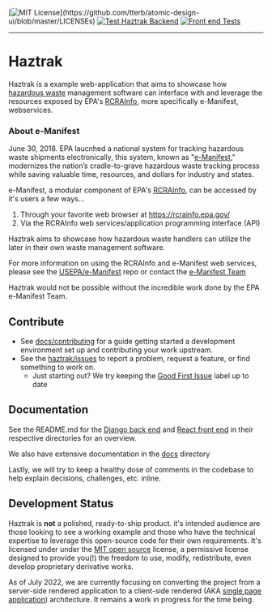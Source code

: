 [![MIT License](https://img.shields.io/apm/l/atomic-design-ui.svg?)](https://github.com/tterb/atomic-design-ui/blob/master/LICENSEs)
[![Test Haztrak Backend](https://github.com/USEPA/haztrak/actions/workflows/test_backend.yml/badge.svg)](https://github.com/USEPA/haztrak/actions/workflows/test_backend.yml)
[![Front end Tests](https://github.com/USEPA/haztrak/actions/workflows/test_frontend.yml/badge.svg)](https://github.com/USEPA/haztrak/actions/workflows/test_frontend.yml)
___

# Haztrak

Haztrak is a example web-application that aims to showcase
how [hazardous waste](https://www.epa.gov/hw) management software can interface with and leverage the resources exposed by EPA's [RCRAInfo](https://rcrainfo.epa.gov/), more specifically e-Manifest, webservices.

### About e-Manifest
June 30, 2018. EPA laucnhed a national system for tracking hazardous waste shipments electronically, this system, known as "[e-Manifest](https://www.epa.gov/e-manifest)," modernizes the nation’s cradle-to-grave hazardous waste tracking process while saving valuable time, resources, and dollars for industry and states.

e-Manifest, a modular component of EPA's [RCRAInfo](https://rcrainfo.epa.gov/), can be accessed by it's users a few ways...
1. Through your favorite web browser at https://rcrainfo.epa.gov/
2. Via the RCRAInfo web services/application programming interface (API)

Haztrak aims to showcase how hazardous waste handlers can utilize the later in their own waste management software.

For more information on using the RCRAInfo and e-Manifest web services, please see the 
[USEPA/e-Manifest](https://github.com/USEPA/e-manifest) repo or contact the
[e-Manifest Team](https://www.epa.gov/e-manifest/forms/contact-us-about-hazardous-waste-electronic-manifest-system)

Haztrak would not be possible without the incredible work done by the EPA e-Manifest Team.

## Contribute

- See [docs/contributing](https://github.com/USEPA/haztrak/blob/main/docs/CONTRIBUTING.md) for a
  guide getting started a development environment set up and contributing your work upstream.
- See the [haztrak/issues](https://github.com/USEPA/haztrak/issues) to report a problem, request a
  feature, or find something to work on.
    - Just starting out? We try keeping the
      [Good First Issue](https://github.com/USEPA/haztrak/labels/good%20first%20issue) label up to
      date

## Documentation
See the README.md for the [Django back end](./backend/README.md) and [React front end](./frontend/README.md) in their respective directories for an overview.

We also have extensive documentation in the [docs](./docs) directory

Lastly, we will try to keep a healthy dose of comments in the codebase to help explain decisions, challenges, etc. inline. 

## Development Status

Haztrak is **not** a polished, ready-to-ship product. it's intended audience are those looking
to see a working example and those who have the technical expertise to leverage this
open-source code for their own requirements. It's licensed under under the [MIT open source](./LICENSE)
license, a permissive license designed to provide you(!) the freedom to use, modify, redistribute,
even develop proprietary derivative works.

As of July 2022, we are currently focusing on converting the project from a server-side rendered
application to a client-side rendered (AKA
[single page application](https://www.google.com/search?q=single%20page%20applications))
architecture. It remains a work in progress for the time being.
